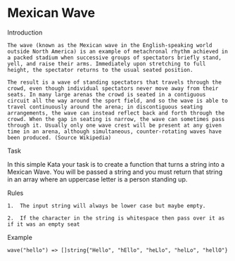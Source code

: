 # Mexican Wave

Introduction

    The wave (known as the Mexican wave in the English-speaking world outside North America) is an example of metachronal rhythm achieved in a packed stadium when successive groups of spectators briefly stand, yell, and raise their arms. Immediately upon stretching to full height, the spectator returns to the usual seated position.

    The result is a wave of standing spectators that travels through the crowd, even though individual spectators never move away from their seats. In many large arenas the crowd is seated in a contiguous circuit all the way around the sport field, and so the wave is able to travel continuously around the arena; in discontiguous seating arrangements, the wave can instead reflect back and forth through the crowd. When the gap in seating is narrow, the wave can sometimes pass through it. Usually only one wave crest will be present at any given time in an arena, although simultaneous, counter-rotating waves have been produced. (Source Wikipedia)

Task

In this simple Kata your task is to create a function that turns a string into a Mexican Wave. You will be passed a string and you must return that string in an array where an uppercase letter is a person standing up. 


Rules

    1.  The input string will always be lower case but maybe empty.

    2.  If the character in the string is whitespace then pass over it as if it was an empty seat

Example

    wave("hello") => []string{"Hello", "hEllo", "heLlo", "helLo", "hellO"}